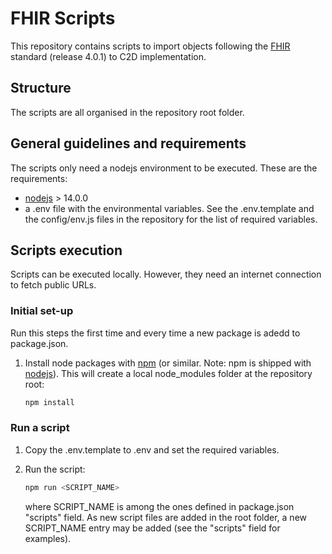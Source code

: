 # FHIR Scripts

This repository contains scripts to import objects following the [FHIR][fhir] standard (release 4.0.1) to C2D implementation.

## Structure

The scripts are all organised in the repository root folder.

## General guidelines and requirements

The scripts only need a nodejs environment to be executed. These are the requirements:

- [nodejs][nodejs] > 14.0.0
- a .env file with the environmental variables. See the .env.template and the config/env.js files in the repository for the list of required variables.

## Scripts execution

Scripts can be executed locally. However, they need an internet connection to fetch public URLs.

### Initial set-up

Run this steps the first time and every time a new package is adedd to package.json.

1. Install node packages with [npm][npm] (or similar. Note: npm is shipped with [nodejs][nodejs]). This will create a local node_modules folder at the repository root:

   ```bash
   npm install
   ```

### Run a script

1. Copy the .env.template to .env and set the required variables.

2. Run the script:

   ```bash
   npm run <SCRIPT_NAME>
   ```

   where SCRIPT_NAME is among the ones defined in package.json "scripts" field. As new script files are added in the root folder, a new SCRIPT_NAME entry may be added (see the "scripts" field for examples).

[fhir]: http://hl7.org/fhir/
[nodejs]: https://github.com/nodejs/node
[npm]: https://github.com/npm/cli
